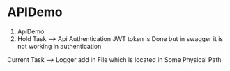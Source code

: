 # APIDemo
1) ApiDemo
2) Hold Task --> Api Authentication JWT token is Done but in swagger it is not working in authentication

Current Task --> Logger add in File which is located in Some Physical Path
